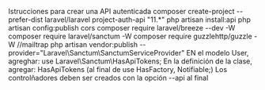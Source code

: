 Istrucciones para crear una API autenticada
composer create-project --prefer-dist laravel/laravel project-auth-api "11.*"
php artisan install:api
php artisan config:publish cors
composer require laravel/breeze --dev -W
composer require laravel/sanctum  -W
composer require guzzlehttp/guzzle  -W //mailtrap
php artisan vendor:publish --provider="Laravel\Sanctum\SanctumServiceProvider"
EN el modelo User, agreghar:
use Laravel\Sanctum\HasApiTokens;
En la definición de la clase, agregar:
HasApiTokens (al final de use HasFactory, Notifiable;)
Los controlñadores deben ser creados con la opción --api al final
